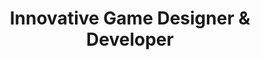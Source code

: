 ---
name: "Andre Gottgtroy"
title: "Innovative Game Designer & Developer"
about: "I'm a passionate game designer with a love for creating immersive and memorable experiences. My design philosophy is centered around 'game feel' and player agency. I thrive on solving complex design challenges and collaborating with creative teams to bring virtual worlds to life. From initial concept to final polish, I'm dedicated to crafting games that resonate with players."

skills:
-name: "Game Design"
icon: "Gamepad2"
description: "System Design, Level Design, Narrative Design, Gameplay Balancing, Prototyping"

-name: "Development"
icon: "Code"
description: "Unity (C#), Unreal Engine (Blueprints), C++, JavaScript, Python"

-name: "Creative Tools"
icon: "Brush"
description: "Figma, Adobe Photoshop, Blender, Aseprite, Jira, Trello"

name: "Core Competencies"
icon: "BrainCircuit"
description: "Problem Solving, Team Collaboration, Agile/Scrum, Version Control (Git)"

experience:
-role: "Lead Game Designer"
company: "Starlight Studios"
period: "2020 - Present"
description: "Leading design on unannounced titles, mentoring junior designers, and defining the creative vision for new IPs."
linkedProjectId: 1

-role: "Game Designer"
company: "PixelForge Games"
period: "2018 - 2020"
description: "Designed and implemented core features for two successful mobile titles, contributing to level design and system balancing."
linkedProjectId: 4

-role: "QA Tester"
company: "Questline Interactive"
period: "2016 - 2018"
description: "Began my journey in the industry, identifying and documenting bugs, and providing player-focused feedback."
---